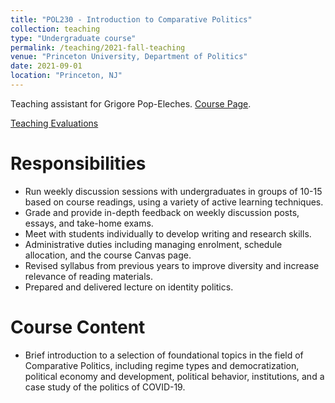 ```yaml
---
title: "POL230 - Introduction to Comparative Politics"
collection: teaching
type: "Undergraduate course"
permalink: /teaching/2021-fall-teaching
venue: "Princeton University, Department of Politics"
date: 2021-09-01
location: "Princeton, NJ"
---
```


Teaching assistant for Grigore Pop-Eleches. [Course Page](https://registrar.princeton.edu/course-offerings/course-details?term=1222&courseid=005281).

[Teaching Evaluations](https://pjesscarter.github.io/files/230.pdf)

Responsibilities
======

- Run weekly discussion sessions with undergraduates in groups of 10-15 based on course readings, using a variety of active learning techniques.
- Grade and provide in-depth feedback on weekly discussion posts, essays, and take-home exams.
- Meet with students individually to develop writing and research skills.
- Administrative duties including managing enrolment, schedule allocation, and the course Canvas page.
- Revised syllabus from previous years to improve diversity and increase relevance of reading materials.
- Prepared and delivered lecture on identity politics.

Course Content
======

- Brief introduction to a selection of foundational topics in the field of Comparative Politics, including regime types and democratization, political economy and development,
political behavior, institutions, and a case study of the politics of COVID-19.
